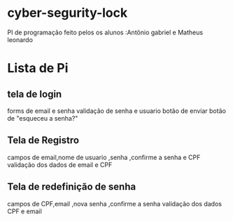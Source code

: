 # cyber-segurity-lock
PI de programação feito pelos os alunos :Antônio gabriel e Matheus leonardo 
# Lista de Pi
## tela de login 
forms de email e senha 
validação de senha e usuario 
botão de enviar 
botão de "esqueceu a senha?"
## Tela de Registro
campos de email,nome de usuario ,senha ,confirme a senha e CPF
validação dos dados de email e CPF 
## Tela de redefinição de senha 
campos de CPF,email ,nova senha ,confirme a senha 
validação dos dados CPF e email 

